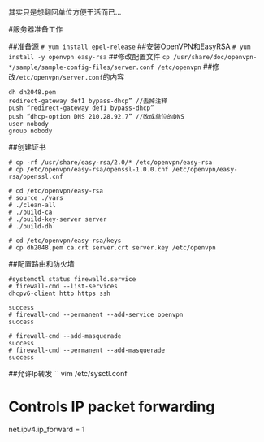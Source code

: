其实只是想翻回单位方便干活而已...

#服务器准备工作

##准备源
`# yum install epel-release`
##安装OpenVPN和EasyRSA
`# yum install -y openvpn easy-rsa`
##修改配置文件
`cp /usr/share/doc/openvpn-*/sample/sample-config-files/server.conf /etc/openvpn`
##修改`/etc/openvpn/server.conf`的内容
```
dh dh2048.pem
redirect-gateway def1 bypass-dhcp” //去掉注释
push “redirect-gateway def1 bypass-dhcp”
push “dhcp-option DNS 210.28.92.7” //改成单位的DNS
user nobody
group nobody
```

##创建证书
```# mkdir -p /etc/openvpn/easy-rsa/keys
# cp -rf /usr/share/easy-rsa/2.0/* /etc/openvpn/easy-rsa
# cp /etc/openvpn/easy-rsa/openssl-1.0.0.cnf /etc/openvpn/easy-rsa/openssl.cnf
```
```
# cd /etc/openvpn/easy-rsa
# source ./vars
# ./clean-all
# ./build-ca
# ./build-key-server server
# ./build-dh
```
```
# cd /etc/openvpn/easy-rsa/keys
# cp dh2048.pem ca.crt server.crt server.key /etc/openvpn
```
##配置路由和防火墙

```
#systemctl status firewalld.service
# firewall-cmd --list-services
dhcpv6-client http https ssh
```

```# firewall-cmd --add-service openvpn
success
# firewall-cmd --permanent --add-service openvpn
success
```

```
# firewall-cmd --add-masquerade
success
# firewall-cmd --permanent --add-masquerade
success
```
##允许Ip转发
``
vim /etc/sysctl.conf

# Controls IP packet forwarding
net.ipv4.ip_forward = 1
```
```
